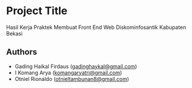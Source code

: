# Project Title

Hasil Kerja Praktek Membuat Front End Web Diskominfosantik Kabupaten Bekasi

## Authors

- Gading Haikal Firdaus (gadinghaykal@gmail.com)
- I Komang Arya (komangaryatri@gmail.com)
- Otniel Rionaldo (otnieltambunan8@gmail.com) 

